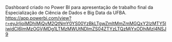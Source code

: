 
Dashboard criado no Power BI para apresentação de trabalho final da Especialização de Ciência de Dados e Big Data da UFBA.
https://app.powerbi.com/view?r=eyJrIjoiMDhiMjQyM2QtNmY0YS00YzBkLTgwZmItMmZmMGQxY2IzMTY5IiwidCI6ImMzOGVjMDg1LTMzMWUtNDlmZS04ZTYzLTQzMjYxODhjMzI4NSJ9
